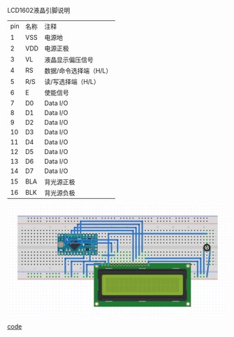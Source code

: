 LCD1602液晶引脚说明

<table cellspacing="0" class="t_table" style="width:50%"><tbody><tr><td> pin</td><td> 名称</td><td> 注释</td></tr><tr><td> 1</td><td> VSS</td><td> 电源地</td></tr><tr><td> 2</td><td> VDD</td><td> 电源正极</td></tr><tr><td> 3</td><td> VL</td><td> 液晶显示偏压信号</td></tr><tr><td> 4</td><td> RS</td><td> 数据/命令选择端（H/L）</td></tr><tr><td> 5</td><td> R/S</td><td> 读/写选择端（H/L）</td></tr><tr><td> 6</td><td> E</td><td> 使能信号</td></tr><tr><td> 7</td><td> D0</td><td> Data I/O</td></tr><tr><td> 8</td><td> D1</td><td> Data I/O</td></tr><tr><td> 9</td><td> D2</td><td> Data I/O</td></tr><tr><td> 10</td><td> D3</td><td> Data I/O</td></tr><tr><td> 11</td><td> D4</td><td> Data I/O</td></tr><tr><td> 12</td><td> D5</td><td> Data I/O</td></tr><tr><td> 13</td><td> D6</td><td> Data I/O</td></tr><tr><td> 14</td><td> D7</td><td> Data I/O</td></tr><tr><td> 15</td><td> BLA</td><td> 背光源正极</td></tr><tr><td> 16</td><td> BLK</td><td> 背光源负极</td></tr></tbody></table>

![](README/breadboard.png)

[code](./displayinfo.ino)
